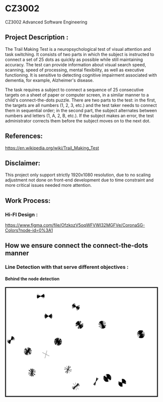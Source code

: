 # CZ3002


CZ3002 Advanced Software Engineering

## Project Description :

The Trail Making Test is a neuropsychological test of visual attention and task switching. It consists of two parts in which the subject is instructed to connect a set of 25 dots as quickly as possible while still maintaining accuracy. The test can provide information about visual search speed, scanning, speed of processing, mental flexibility, as well as executive functioning. It is sensitive to detecting cognitive impairment associated with dementia, for example, Alzheimer's disease.

The task requires a subject to connect a sequence of 25 consecutive targets on a sheet of paper or computer screen, in a similar manner to a child's connect-the-dots puzzle. There are two parts to the test: in the first, the targets are all numbers (1, 2, 3, etc.) and the test taker needs to connect them in sequential order; in the second part, the subject alternates between numbers and letters (1, A, 2, B, etc.). If the subject makes an error, the test administrator corrects them before the subject moves on to the next dot.

## References: 

https://en.wikipedia.org/wiki/Trail_Making_Test

## Disclaimer: 
This project only support strictly 1920x1080 resolution, due to no scaling adjustment not done on front-end development due to time constraint and more critical issues needed more attention.

## Work Process:

### Hi-FI Design : 

https://www.figma.com/file/OfzkozV5oqWFVWI32MGFVe/CoronaSG-Colors?node-id=0%3A1

## How we ensure connect the connect-the-dots manner

### Line Detection with that serve different objectives :

####  Behind the node detection
![Behind the node detection](/Assets/Img/Line_Detection_4.png)